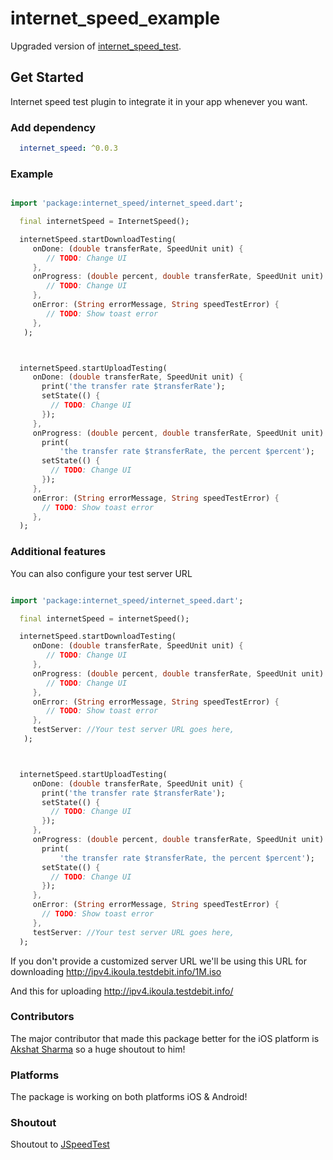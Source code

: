 # internet_speed_example
Upgraded version of [internet_speed_test](https://pub.dev/packages/internet_speed_test).

## Get Started
Internet speed test plugin to integrate it in your app whenever you want.


### Add dependency

```yaml
  internet_speed: ^0.0.3
```

### Example

```dart

import 'package:internet_speed/internet_speed.dart';

  final internetSpeed = InternetSpeed();

  internetSpeed.startDownloadTesting(
     onDone: (double transferRate, SpeedUnit unit) {
        // TODO: Change UI
     },
     onProgress: (double percent, double transferRate, SpeedUnit unit) {
        // TODO: Change UI
     },
     onError: (String errorMessage, String speedTestError) {
        // TODO: Show toast error
     },
   );



  internetSpeed.startUploadTesting(
     onDone: (double transferRate, SpeedUnit unit) {
       print('the transfer rate $transferRate');
       setState(() {
         // TODO: Change UI
       });
     },
     onProgress: (double percent, double transferRate, SpeedUnit unit) {
       print(
           'the transfer rate $transferRate, the percent $percent');
       setState(() {
         // TODO: Change UI
       });
     },
     onError: (String errorMessage, String speedTestError) {
       // TODO: Show toast error
     },
  );

```

### Additional features

You can also configure your test server URL

```dart

import 'package:internet_speed/internet_speed.dart';

  final internetSpeed = internetSpeed();

  internetSpeed.startDownloadTesting(
     onDone: (double transferRate, SpeedUnit unit) {
        // TODO: Change UI
     },
     onProgress: (double percent, double transferRate, SpeedUnit unit) {
        // TODO: Change UI
     },
     onError: (String errorMessage, String speedTestError) {
        // TODO: Show toast error
     },
     testServer: //Your test server URL goes here,
   );



  internetSpeed.startUploadTesting(
     onDone: (double transferRate, SpeedUnit unit) {
       print('the transfer rate $transferRate');
       setState(() {
         // TODO: Change UI
       });
     },
     onProgress: (double percent, double transferRate, SpeedUnit unit) {
       print(
           'the transfer rate $transferRate, the percent $percent');
       setState(() {
         // TODO: Change UI
       });
     },
     onError: (String errorMessage, String speedTestError) {
       // TODO: Show toast error
     },
     testServer: //Your test server URL goes here,
  );

```

If you don't provide a customized server URL we'll be using this URL for downloading
http://ipv4.ikoula.testdebit.info/1M.iso

And this for uploading
http://ipv4.ikoula.testdebit.info/


### Contributors

The major contributor that made this package better for the iOS platform is [Akshat Sharma](https://github.com/aks3800) so a huge shoutout to him!

### Platforms

The package is working on both platforms iOS & Android!

### Shoutout

Shoutout to [JSpeedTest](https://github.com/bertrandmartel/speed-test-lib)



